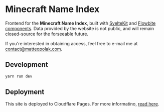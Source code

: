# Minecraft Name Index

Frontend for the **Minecraft Name Index**, built with [SvelteKit](https://kit.svelte.dev/) and [Flowbite components](https://flowbite-svelte.com/).
Data provided by the website is not public, and will remain closed-source for the forseeable future.

If you're interested in obtaining access, feel free to e-mail me at [contact@matteopolak.com](mailto:contact@matteopolak.com).

## Development

```powershell
yarn run dev
```

## Deployment

This site is deployed to Cloudflare Pages. For more informatino, [read here](https://pages.cloudflare.com/).
